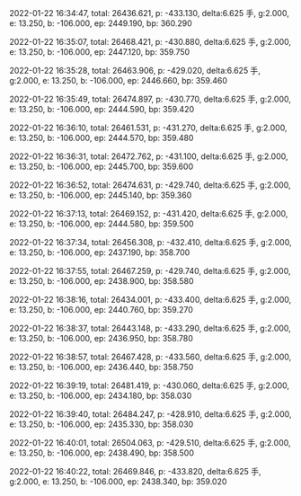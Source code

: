 2022-01-22 16:34:47, total: 26436.621, p: -433.130, delta:6.625 手, g:2.000, e: 13.250, b: -106.000, ep: 2449.190, bp: 360.290

2022-01-22 16:35:07, total: 26468.421, p: -430.880, delta:6.625 手, g:2.000, e: 13.250, b: -106.000, ep: 2447.120, bp: 359.750

2022-01-22 16:35:28, total: 26463.906, p: -429.020, delta:6.625 手, g:2.000, e: 13.250, b: -106.000, ep: 2446.660, bp: 359.460

2022-01-22 16:35:49, total: 26474.897, p: -430.770, delta:6.625 手, g:2.000, e: 13.250, b: -106.000, ep: 2444.590, bp: 359.420

2022-01-22 16:36:10, total: 26461.531, p: -431.270, delta:6.625 手, g:2.000, e: 13.250, b: -106.000, ep: 2444.570, bp: 359.480

2022-01-22 16:36:31, total: 26472.762, p: -431.100, delta:6.625 手, g:2.000, e: 13.250, b: -106.000, ep: 2445.700, bp: 359.600

2022-01-22 16:36:52, total: 26474.631, p: -429.740, delta:6.625 手, g:2.000, e: 13.250, b: -106.000, ep: 2445.140, bp: 359.360

2022-01-22 16:37:13, total: 26469.152, p: -431.420, delta:6.625 手, g:2.000, e: 13.250, b: -106.000, ep: 2444.580, bp: 359.500

2022-01-22 16:37:34, total: 26456.308, p: -432.410, delta:6.625 手, g:2.000, e: 13.250, b: -106.000, ep: 2437.190, bp: 358.700

2022-01-22 16:37:55, total: 26467.259, p: -429.740, delta:6.625 手, g:2.000, e: 13.250, b: -106.000, ep: 2438.900, bp: 358.580

2022-01-22 16:38:16, total: 26434.001, p: -433.400, delta:6.625 手, g:2.000, e: 13.250, b: -106.000, ep: 2440.760, bp: 359.270

2022-01-22 16:38:37, total: 26443.148, p: -433.290, delta:6.625 手, g:2.000, e: 13.250, b: -106.000, ep: 2436.950, bp: 358.780

2022-01-22 16:38:57, total: 26467.428, p: -433.560, delta:6.625 手, g:2.000, e: 13.250, b: -106.000, ep: 2436.440, bp: 358.750

2022-01-22 16:39:19, total: 26481.419, p: -430.060, delta:6.625 手, g:2.000, e: 13.250, b: -106.000, ep: 2434.180, bp: 358.030

2022-01-22 16:39:40, total: 26484.247, p: -428.910, delta:6.625 手, g:2.000, e: 13.250, b: -106.000, ep: 2435.330, bp: 358.030

2022-01-22 16:40:01, total: 26504.063, p: -429.510, delta:6.625 手, g:2.000, e: 13.250, b: -106.000, ep: 2438.490, bp: 358.500

2022-01-22 16:40:22, total: 26469.846, p: -433.820, delta:6.625 手, g:2.000, e: 13.250, b: -106.000, ep: 2438.340, bp: 359.020